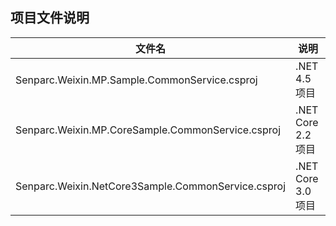 ## 项目文件说明

|  文件名 |  说明
|--------|-------
| Senparc.Weixin.MP.Sample.CommonService.csproj | .NET 4.5 项目
| Senparc.Weixin.MP.CoreSample.CommonService.csproj | .NET Core 2.2 项目
| Senparc.Weixin.NetCore3Sample.CommonService.csproj | .NET Core 3.0 项目